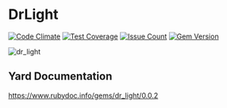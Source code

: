 DrLight
========
[![Code Climate](https://codeclimate.com/github/darthjee/dr_light/badges/gpa.svg)](https://codeclimate.com/github/darthjee/dr_light)
[![Test Coverage](https://codeclimate.com/github/darthjee/dr_light/badges/coverage.svg)](https://codeclimate.com/github/darthjee/dr_light/coverage)
[![Issue Count](https://codeclimate.com/github/darthjee/dr_light/badges/issue_count.svg)](https://codeclimate.com/github/darthjee/dr_light)
[![Gem Version](https://badge.fury.io/rb/dr_light.svg)](https://badge.fury.io/rb/dr_light)


![dr_light](https://raw.githubusercontent.com/darthjee/dr_light/master/dr_light.jpg)

Yard Documentation
-------------------
https://www.rubydoc.info/gems/dr_light/0.0.2

